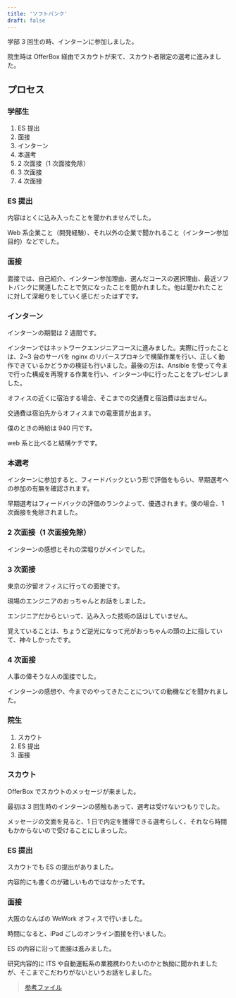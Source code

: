 ```yaml
---
title: 'ソフトバンク'
draft: false
---
```


学部 3 回生の時、インターンに参加しました。

院生時は OfferBox 経由でスカウトが来て、スカウト者限定の選考に進みました。

## プロセス

### **学部生**

1. ES 提出
2. 面接
3. インターン
4. 本選考
5. 2 次面接（1 次面接免除）
6. 3 次面接
7. 4 次面接

### ES 提出

内容はとくに込み入ったことを聞かれませんでした。

Web 系企業こと（開発経験）、それ以外の企業で聞かれること（インターン参加目的）などでした。

### 面接

面接では、自己紹介、インターン参加理由、選んだコースの選択理由、最近ソフトバンクに関連したことで気になったことを聞かれました。他は聞かれたことに対して深堀りをしていく感じだったはずです。

### インターン

インターンの期間は 2 週間です。

インターンではネットワークエンジニアコースに進みました。実際に行ったことは、2~3 台のサーバを nginx のリバースプロキシで構築作業を行い、正しく動作できているかどうかの検証も行いました。最後の方は、Ansible を使って今まで行った構成を再現する作業を行い、インターン中に行ったことをプレゼンしました。

オフィスの近くに宿泊する場合、そこまでの交通費と宿泊費は出ません。

交通費は宿泊先からオフィスまでの電車賃が出ます。

僕のときの時給は 940 円です。

web 系と比べると結構ケチです。

### 本選考

インターンに参加すると、フィードバックという形で評価をもらい、早期選考への参加の有無を確認されます。

早期選考はフィードバックの評価のランクよって、優遇されます。僕の場合、1 次面接を免除されました。

### 2 次面接（1 次面接免除）

インターンの感想とそれの深堀りがメインでした。

### 3 次面接

東京の汐留オフィスに行っての面接です。

現場のエンジニアのおっちゃんとお話をしました。

エンジニアだからといって、込み入った技術の話はしていません。

覚えていることは、ちょうど逆光になって光がおっちゃんの頭の上に指していて、神々しかったです。

### 4 次面接

人事の偉そうな人の面接でした。

インターンの感想や、今までのやってきたことについての動機などを聞かれました。

### **院生**

1. スカウト
2. ES 提出
3. 面接

### スカウト

OfferBox でスカウトのメッセージが来ました。

最初は 3 回生時のインターンの感触もあって、選考は受けないつもりでした。

メッセージの文面を見ると、1 日で内定を獲得できる選考らしく、それなら時間もかからないので受けることにしまっした。

### ES 提出

スカウトでも ES の提出がありました。

内容的にも書くのが難しいものではなかったです。

### 面接

大阪のなんばの WeWork オフィスで行いました。

時間になると、iPad ごしのオンライン面接を行いました。

ES の内容に沿って面接は進みました。

研究内容的に ITS や自動運転系の業務携わりたいのかと執拗に聞かれましたが、そこまでこだわりがないというお話をしました。

> [参考ファイル](https://www.dropbox.com/sh/xlldecptyqx3f71/AAB8oDek7HnxSRHJdm2xtnX_a?dl=0)
